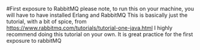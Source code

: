 #First exposure to RabbitMQ
please note, to run this on your machine, you will have to have installed Erlang and RabbitMQ
This is basically just the tutorial, with a bit of spice, from https://www.rabbitmq.com/tutorials/tutorial-one-java.html
I highly recommend doing this tutorial on your own. It is great practice for the first exposure to rabbitMQ

